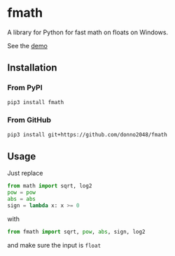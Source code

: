 # fmath

A library for Python for fast math on floats on Windows.

See the [demo](https://github.com/donno2048/fmath/blob/master/test.ipynb)

## Installation

### From PyPI

```sh
pip3 install fmath
```

### From GitHub

```sh
pip3 install git+https://github.com/donno2048/fmath
```

## Usage

Just replace

```py
from math import sqrt, log2
pow = pow
abs = abs
sign = lambda x: x >= 0
```

with

```py
from fmath import sqrt, pow, abs, sign, log2
```

and make sure the input is `float`
